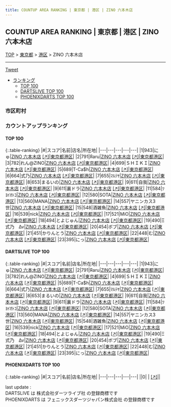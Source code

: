 ```yaml
---
title: COUNTUP AREA RANKING | 東京都 | 港区 | ZINO 六本木店
---
```

## COUNTUP AREA RANKING | 東京都 | 港区 | ZINO 六本木店

[TOP](/darts/rank/) > [東京都](/darts/rank/東京都/) > [港区](/darts/rank/東京都/港区/) > ZINO 六本木店

___

<a href="https://twitter.com/share?ref_src=twsrc%5Etfw" data-text="COUNTUP AREA RANKING | 東京都港区ZINO 六本木店" class="twitter-share-button" data-hashtags="DARTSLIVE,PHOENIXDARTS,darts,ダーツ" data-show-count="false">Tweet</a>

* [ランキング](#カウントアップランキング)
    * [TOP 100](#top-100)
    * [DARTSLIVE TOP 100](#dartslive-top-100)
    * [PHOENIXDARTS TOP 100](#phoenixdarts-top-100)

### 市区町村

<ul>

</ul>

### カウントアップランキング

#### TOP 100



{:.table-ranking}
|#|スコア|名前|店名|所在地|
|---|---|---|---|---|
|1|943|<span class="rank-name-dl">にゅ</span>|<a href="/darts/rank/shops/95eeaaa69fa4a8890d9b047a20a7ba1e.html">ZINO 六本木店</a> <a href="https://search.dartslive.com/jp/shop/95eeaaa69fa4a8890d9b047a20a7ba1e">[↗]</a>|<a href="/darts/rank/東京都/港区">東京都港区</a>|
|2|791|<span class="rank-name-dl">Яaru</span>|<a href="/darts/rank/shops/95eeaaa69fa4a8890d9b047a20a7ba1e.html">ZINO 六本木店</a> <a href="https://search.dartslive.com/jp/shop/95eeaaa69fa4a8890d9b047a20a7ba1e">[↗]</a>|<a href="/darts/rank/東京都/港区">東京都港区</a>|
|3|782|<span class="rank-name-dl">れん@ZINO</span>|<a href="/darts/rank/shops/95eeaaa69fa4a8890d9b047a20a7ba1e.html">ZINO 六本木店</a> <a href="https://search.dartslive.com/jp/shop/95eeaaa69fa4a8890d9b047a20a7ba1e">[↗]</a>|<a href="/darts/rank/東京都/港区">東京都港区</a>|
|4|699|<span class="rank-name-dl">ＳＨＩＫＩ</span>|<a href="/darts/rank/shops/95eeaaa69fa4a8890d9b047a20a7ba1e.html">ZINO 六本木店</a> <a href="https://search.dartslive.com/jp/shop/95eeaaa69fa4a8890d9b047a20a7ba1e">[↗]</a>|<a href="/darts/rank/東京都/港区">東京都港区</a>|
|5|689|<span class="rank-name-dl">T-Ca$h</span>|<a href="/darts/rank/shops/95eeaaa69fa4a8890d9b047a20a7ba1e.html">ZINO 六本木店</a> <a href="https://search.dartslive.com/jp/shop/95eeaaa69fa4a8890d9b047a20a7ba1e">[↗]</a>|<a href="/darts/rank/東京都/港区">東京都港区</a>|
|6|664|<span class="rank-name-dl">式乃</span>|<a href="/darts/rank/shops/95eeaaa69fa4a8890d9b047a20a7ba1e.html">ZINO 六本木店</a> <a href="https://search.dartslive.com/jp/shop/95eeaaa69fa4a8890d9b047a20a7ba1e">[↗]</a>|<a href="/darts/rank/東京都/港区">東京都港区</a>|
|7|655|<span class="rank-name-dl">ﾏﾙﾃﾔ</span>|<a href="/darts/rank/shops/95eeaaa69fa4a8890d9b047a20a7ba1e.html">ZINO 六本木店</a> <a href="https://search.dartslive.com/jp/shop/95eeaaa69fa4a8890d9b047a20a7ba1e">[↗]</a>|<a href="/darts/rank/東京都/港区">東京都港区</a>|
|8|653|<span class="rank-name-dl">まるいの</span>|<a href="/darts/rank/shops/95eeaaa69fa4a8890d9b047a20a7ba1e.html">ZINO 六本木店</a> <a href="https://search.dartslive.com/jp/shop/95eeaaa69fa4a8890d9b047a20a7ba1e">[↗]</a>|<a href="/darts/rank/東京都/港区">東京都港区</a>|
|9|611|<span class="rank-name-dl">自我</span>|<a href="/darts/rank/shops/95eeaaa69fa4a8890d9b047a20a7ba1e.html">ZINO 六本木店</a> <a href="https://search.dartslive.com/jp/shop/95eeaaa69fa4a8890d9b047a20a7ba1e">[↗]</a>|<a href="/darts/rank/東京都/港区">東京都港区</a>|
|9|611|<span class="rank-name-dl">裏ドラ</span>|<a href="/darts/rank/shops/95eeaaa69fa4a8890d9b047a20a7ba1e.html">ZINO 六本木店</a> <a href="https://search.dartslive.com/jp/shop/95eeaaa69fa4a8890d9b047a20a7ba1e">[↗]</a>|<a href="/darts/rank/東京都/港区">東京都港区</a>|
|11|584|<span class="rank-name-dl">ﾂﾖｲｵﾄｺ</span>|<a href="/darts/rank/shops/95eeaaa69fa4a8890d9b047a20a7ba1e.html">ZINO 六本木店</a> <a href="https://search.dartslive.com/jp/shop/95eeaaa69fa4a8890d9b047a20a7ba1e">[↗]</a>|<a href="/darts/rank/東京都/港区">東京都港区</a>|
|12|580|<span class="rank-name-dl">SOTA</span>|<a href="/darts/rank/shops/95eeaaa69fa4a8890d9b047a20a7ba1e.html">ZINO 六本木店</a> <a href="https://search.dartslive.com/jp/shop/95eeaaa69fa4a8890d9b047a20a7ba1e">[↗]</a>|<a href="/darts/rank/東京都/港区">東京都港区</a>|
|13|560|<span class="rank-name-dl">MANA</span>|<a href="/darts/rank/shops/95eeaaa69fa4a8890d9b047a20a7ba1e.html">ZINO 六本木店</a> <a href="https://search.dartslive.com/jp/shop/95eeaaa69fa4a8890d9b047a20a7ba1e">[↗]</a>|<a href="/darts/rank/東京都/港区">東京都港区</a>|
|14|557|<span class="rank-name-dl">ヤニンカス3世</span>|<a href="/darts/rank/shops/95eeaaa69fa4a8890d9b047a20a7ba1e.html">ZINO 六本木店</a> <a href="https://search.dartslive.com/jp/shop/95eeaaa69fa4a8890d9b047a20a7ba1e">[↗]</a>|<a href="/darts/rank/東京都/港区">東京都港区</a>|
|15|548|<span class="rank-name-dl">酒雑魚</span>|<a href="/darts/rank/shops/95eeaaa69fa4a8890d9b047a20a7ba1e.html">ZINO 六本木店</a> <a href="https://search.dartslive.com/jp/shop/95eeaaa69fa4a8890d9b047a20a7ba1e">[↗]</a>|<a href="/darts/rank/東京都/港区">東京都港区</a>|
|16|539|<span class="rank-name-dl">nick</span>|<a href="/darts/rank/shops/95eeaaa69fa4a8890d9b047a20a7ba1e.html">ZINO 六本木店</a> <a href="https://search.dartslive.com/jp/shop/95eeaaa69fa4a8890d9b047a20a7ba1e">[↗]</a>|<a href="/darts/rank/東京都/港区">東京都港区</a>|
|17|521|<span class="rank-name-dl">MiO</span>|<a href="/darts/rank/shops/95eeaaa69fa4a8890d9b047a20a7ba1e.html">ZINO 六本木店</a> <a href="https://search.dartslive.com/jp/shop/95eeaaa69fa4a8890d9b047a20a7ba1e">[↗]</a>|<a href="/darts/rank/東京都/港区">東京都港区</a>|
|18|494|<span class="rank-name-dl">とよじゅん</span>|<a href="/darts/rank/shops/95eeaaa69fa4a8890d9b047a20a7ba1e.html">ZINO 六本木店</a> <a href="https://search.dartslive.com/jp/shop/95eeaaa69fa4a8890d9b047a20a7ba1e">[↗]</a>|<a href="/darts/rank/東京都/港区">東京都港区</a>|
|19|490|<span class="rank-name-dl">Ξ 式乃　Δν</span>|<a href="/darts/rank/shops/95eeaaa69fa4a8890d9b047a20a7ba1e.html">ZINO 六本木店</a> <a href="https://search.dartslive.com/jp/shop/95eeaaa69fa4a8890d9b047a20a7ba1e">[↗]</a>|<a href="/darts/rank/東京都/港区">東京都港区</a>|
|20|454|<span class="rank-name-dl">ボブ</span>|<a href="/darts/rank/shops/95eeaaa69fa4a8890d9b047a20a7ba1e.html">ZINO 六本木店</a> <a href="https://search.dartslive.com/jp/shop/95eeaaa69fa4a8890d9b047a20a7ba1e">[↗]</a>|<a href="/darts/rank/東京都/港区">東京都港区</a>|
|21|451|<span class="rank-name-dl">かりんとう</span>|<a href="/darts/rank/shops/95eeaaa69fa4a8890d9b047a20a7ba1e.html">ZINO 六本木店</a> <a href="https://search.dartslive.com/jp/shop/95eeaaa69fa4a8890d9b047a20a7ba1e">[↗]</a>|<a href="/darts/rank/東京都/港区">東京都港区</a>|
|22|448|<span class="rank-name-dl">む</span>|<a href="/darts/rank/shops/95eeaaa69fa4a8890d9b047a20a7ba1e.html">ZINO 六本木店</a> <a href="https://search.dartslive.com/jp/shop/95eeaaa69fa4a8890d9b047a20a7ba1e">[↗]</a>|<a href="/darts/rank/東京都/港区">東京都港区</a>|
|23|395|<span class="rank-name-dl">にっ</span>|<a href="/darts/rank/shops/95eeaaa69fa4a8890d9b047a20a7ba1e.html">ZINO 六本木店</a> <a href="https://search.dartslive.com/jp/shop/95eeaaa69fa4a8890d9b047a20a7ba1e">[↗]</a>|<a href="/darts/rank/東京都/港区">東京都港区</a>|


#### DARTSLIVE TOP 100



{:.table-ranking}
|#|スコア|名前|店名|所在地|
|---|---|---|---|---|
|1|943|<span class="rank-name-dl">にゅ</span>|<a href="/darts/rank/shops/95eeaaa69fa4a8890d9b047a20a7ba1e.html">ZINO 六本木店</a> <a href="https://search.dartslive.com/jp/shop/95eeaaa69fa4a8890d9b047a20a7ba1e">[↗]</a>|<a href="/darts/rank/東京都/港区">東京都港区</a>|
|2|791|<span class="rank-name-dl">Яaru</span>|<a href="/darts/rank/shops/95eeaaa69fa4a8890d9b047a20a7ba1e.html">ZINO 六本木店</a> <a href="https://search.dartslive.com/jp/shop/95eeaaa69fa4a8890d9b047a20a7ba1e">[↗]</a>|<a href="/darts/rank/東京都/港区">東京都港区</a>|
|3|782|<span class="rank-name-dl">れん@ZINO</span>|<a href="/darts/rank/shops/95eeaaa69fa4a8890d9b047a20a7ba1e.html">ZINO 六本木店</a> <a href="https://search.dartslive.com/jp/shop/95eeaaa69fa4a8890d9b047a20a7ba1e">[↗]</a>|<a href="/darts/rank/東京都/港区">東京都港区</a>|
|4|699|<span class="rank-name-dl">ＳＨＩＫＩ</span>|<a href="/darts/rank/shops/95eeaaa69fa4a8890d9b047a20a7ba1e.html">ZINO 六本木店</a> <a href="https://search.dartslive.com/jp/shop/95eeaaa69fa4a8890d9b047a20a7ba1e">[↗]</a>|<a href="/darts/rank/東京都/港区">東京都港区</a>|
|5|689|<span class="rank-name-dl">T-Ca$h</span>|<a href="/darts/rank/shops/95eeaaa69fa4a8890d9b047a20a7ba1e.html">ZINO 六本木店</a> <a href="https://search.dartslive.com/jp/shop/95eeaaa69fa4a8890d9b047a20a7ba1e">[↗]</a>|<a href="/darts/rank/東京都/港区">東京都港区</a>|
|6|664|<span class="rank-name-dl">式乃</span>|<a href="/darts/rank/shops/95eeaaa69fa4a8890d9b047a20a7ba1e.html">ZINO 六本木店</a> <a href="https://search.dartslive.com/jp/shop/95eeaaa69fa4a8890d9b047a20a7ba1e">[↗]</a>|<a href="/darts/rank/東京都/港区">東京都港区</a>|
|7|655|<span class="rank-name-dl">ﾏﾙﾃﾔ</span>|<a href="/darts/rank/shops/95eeaaa69fa4a8890d9b047a20a7ba1e.html">ZINO 六本木店</a> <a href="https://search.dartslive.com/jp/shop/95eeaaa69fa4a8890d9b047a20a7ba1e">[↗]</a>|<a href="/darts/rank/東京都/港区">東京都港区</a>|
|8|653|<span class="rank-name-dl">まるいの</span>|<a href="/darts/rank/shops/95eeaaa69fa4a8890d9b047a20a7ba1e.html">ZINO 六本木店</a> <a href="https://search.dartslive.com/jp/shop/95eeaaa69fa4a8890d9b047a20a7ba1e">[↗]</a>|<a href="/darts/rank/東京都/港区">東京都港区</a>|
|9|611|<span class="rank-name-dl">自我</span>|<a href="/darts/rank/shops/95eeaaa69fa4a8890d9b047a20a7ba1e.html">ZINO 六本木店</a> <a href="https://search.dartslive.com/jp/shop/95eeaaa69fa4a8890d9b047a20a7ba1e">[↗]</a>|<a href="/darts/rank/東京都/港区">東京都港区</a>|
|9|611|<span class="rank-name-dl">裏ドラ</span>|<a href="/darts/rank/shops/95eeaaa69fa4a8890d9b047a20a7ba1e.html">ZINO 六本木店</a> <a href="https://search.dartslive.com/jp/shop/95eeaaa69fa4a8890d9b047a20a7ba1e">[↗]</a>|<a href="/darts/rank/東京都/港区">東京都港区</a>|
|11|584|<span class="rank-name-dl">ﾂﾖｲｵﾄｺ</span>|<a href="/darts/rank/shops/95eeaaa69fa4a8890d9b047a20a7ba1e.html">ZINO 六本木店</a> <a href="https://search.dartslive.com/jp/shop/95eeaaa69fa4a8890d9b047a20a7ba1e">[↗]</a>|<a href="/darts/rank/東京都/港区">東京都港区</a>|
|12|580|<span class="rank-name-dl">SOTA</span>|<a href="/darts/rank/shops/95eeaaa69fa4a8890d9b047a20a7ba1e.html">ZINO 六本木店</a> <a href="https://search.dartslive.com/jp/shop/95eeaaa69fa4a8890d9b047a20a7ba1e">[↗]</a>|<a href="/darts/rank/東京都/港区">東京都港区</a>|
|13|560|<span class="rank-name-dl">MANA</span>|<a href="/darts/rank/shops/95eeaaa69fa4a8890d9b047a20a7ba1e.html">ZINO 六本木店</a> <a href="https://search.dartslive.com/jp/shop/95eeaaa69fa4a8890d9b047a20a7ba1e">[↗]</a>|<a href="/darts/rank/東京都/港区">東京都港区</a>|
|14|557|<span class="rank-name-dl">ヤニンカス3世</span>|<a href="/darts/rank/shops/95eeaaa69fa4a8890d9b047a20a7ba1e.html">ZINO 六本木店</a> <a href="https://search.dartslive.com/jp/shop/95eeaaa69fa4a8890d9b047a20a7ba1e">[↗]</a>|<a href="/darts/rank/東京都/港区">東京都港区</a>|
|15|548|<span class="rank-name-dl">酒雑魚</span>|<a href="/darts/rank/shops/95eeaaa69fa4a8890d9b047a20a7ba1e.html">ZINO 六本木店</a> <a href="https://search.dartslive.com/jp/shop/95eeaaa69fa4a8890d9b047a20a7ba1e">[↗]</a>|<a href="/darts/rank/東京都/港区">東京都港区</a>|
|16|539|<span class="rank-name-dl">nick</span>|<a href="/darts/rank/shops/95eeaaa69fa4a8890d9b047a20a7ba1e.html">ZINO 六本木店</a> <a href="https://search.dartslive.com/jp/shop/95eeaaa69fa4a8890d9b047a20a7ba1e">[↗]</a>|<a href="/darts/rank/東京都/港区">東京都港区</a>|
|17|521|<span class="rank-name-dl">MiO</span>|<a href="/darts/rank/shops/95eeaaa69fa4a8890d9b047a20a7ba1e.html">ZINO 六本木店</a> <a href="https://search.dartslive.com/jp/shop/95eeaaa69fa4a8890d9b047a20a7ba1e">[↗]</a>|<a href="/darts/rank/東京都/港区">東京都港区</a>|
|18|494|<span class="rank-name-dl">とよじゅん</span>|<a href="/darts/rank/shops/95eeaaa69fa4a8890d9b047a20a7ba1e.html">ZINO 六本木店</a> <a href="https://search.dartslive.com/jp/shop/95eeaaa69fa4a8890d9b047a20a7ba1e">[↗]</a>|<a href="/darts/rank/東京都/港区">東京都港区</a>|
|19|490|<span class="rank-name-dl">Ξ 式乃　Δν</span>|<a href="/darts/rank/shops/95eeaaa69fa4a8890d9b047a20a7ba1e.html">ZINO 六本木店</a> <a href="https://search.dartslive.com/jp/shop/95eeaaa69fa4a8890d9b047a20a7ba1e">[↗]</a>|<a href="/darts/rank/東京都/港区">東京都港区</a>|
|20|454|<span class="rank-name-dl">ボブ</span>|<a href="/darts/rank/shops/95eeaaa69fa4a8890d9b047a20a7ba1e.html">ZINO 六本木店</a> <a href="https://search.dartslive.com/jp/shop/95eeaaa69fa4a8890d9b047a20a7ba1e">[↗]</a>|<a href="/darts/rank/東京都/港区">東京都港区</a>|
|21|451|<span class="rank-name-dl">かりんとう</span>|<a href="/darts/rank/shops/95eeaaa69fa4a8890d9b047a20a7ba1e.html">ZINO 六本木店</a> <a href="https://search.dartslive.com/jp/shop/95eeaaa69fa4a8890d9b047a20a7ba1e">[↗]</a>|<a href="/darts/rank/東京都/港区">東京都港区</a>|
|22|448|<span class="rank-name-dl">む</span>|<a href="/darts/rank/shops/95eeaaa69fa4a8890d9b047a20a7ba1e.html">ZINO 六本木店</a> <a href="https://search.dartslive.com/jp/shop/95eeaaa69fa4a8890d9b047a20a7ba1e">[↗]</a>|<a href="/darts/rank/東京都/港区">東京都港区</a>|
|23|395|<span class="rank-name-dl">にっ</span>|<a href="/darts/rank/shops/95eeaaa69fa4a8890d9b047a20a7ba1e.html">ZINO 六本木店</a> <a href="https://search.dartslive.com/jp/shop/95eeaaa69fa4a8890d9b047a20a7ba1e">[↗]</a>|<a href="/darts/rank/東京都/港区">東京都港区</a>|


#### PHOENIXDARTS TOP 100



{:.table-ranking}
|#|スコア|名前|店名|所在地|
|---|---|---|---|---|
||0|<span class="rank-name-dl"> </span>|<a href="/darts/rank/shops/.html"></a> <a href="">[↗]</a>|<a href="/darts/rank//"></a>|


<div class="footer border-top border-gray-light mt-5 pt-3 text-right text-gray">
    last update : <span style="font-weight: italic" id="foot_last_modified"></span><br />
    DARTSLIVE は 株式会社ダーツライブ社 の登録商標です<br />
    PHOENIXDARTS は フェニックスダーツジャパン株式会社 の登録商標です<br />
</div>

<script src="https://cdnjs.cloudflare.com/ajax/libs/jquery.tablesorter/2.31.3/js/jquery.tablesorter.min.js" integrity="sha512-qzgd5cYSZcosqpzpn7zF2ZId8f/8CHmFKZ8j7mU4OUXTNRd5g+ZHBPsgKEwoqxCtdQvExE5LprwwPAgoicguNg==" crossorigin="anonymous" referrerpolicy="no-referrer"></script>
<link rel="stylesheet" href="https://cdnjs.cloudflare.com/ajax/libs/jquery.tablesorter/2.31.3/css/theme.default.min.css" integrity="sha512-wghhOJkjQX0Lh3NSWvNKeZ0ZpNn+SPVXX1Qyc9OCaogADktxrBiBdKGDoqVUOyhStvMBmJQ8ZdMHiR3wuEq8+w==" crossorigin="anonymous" referrerpolicy="no-referrer" />
<script>
$(function() {
    $(".table-ranking").tablesorter({sortList:[[0, 0]]});
    $("#foot_last_modified").text(formatDate(new Date(document.lastModified), 'yyyy-MM-dd HH:mm:ss'));
});
</script>

<script async src="https://platform.twitter.com/widgets.js" charset="utf-8"></script>